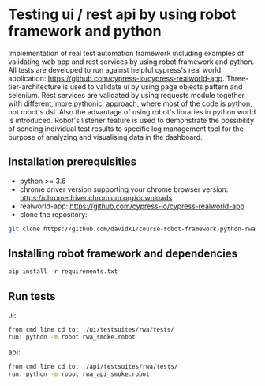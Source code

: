 # Testing ui / rest api by using robot framework and python
Implementation of real test automation framework including examples of validating web app and rest services by using robot framework and python. All tests are developed to run against helpful cypress's real world application: https://github.com/cypress-io/cypress-realworld-app. Three-tier-architecture is used to validate ui by using page objects pattern and selenium. Rest services are validated by using requests module together with different, more pythonic, approach, where most of the code is python, not robot's dsl. Also the advantage of using robot's libraries in python world is introduced. Robot's listener feature is used to demonstrate the possibility of sending individual test results to specific log management tool for the purpose of analyzing and visualising data in the dashboard.

## Installation prerequisities
- python >= 3.6
- chrome driver version supporting your chrome browser version: https://chromedriver.chromium.org/downloads
- realworld-app: https://github.com/cypress-io/cypress-realworld-app
- clone the repository: 
```bash
git clone https://github.com/davidk1/course-robot-framework-python-rwa.git
```

## Installing robot framework and dependencies
```python
pip install -r requirements.txt 
```

## Run tests
ui: 
```bash
from cmd line cd to: ./ui/testsuites/rwa/tests/
run: python -m robot rwa_smoke.robot
```

api:
```bash
from cmd line cd to: ./api/testsuites/rwa/tests/
run: python -m robot rwa_api_smoke.robot
```
